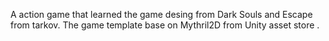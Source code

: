A action game that learned the game desing from Dark Souls and Escape from tarkov. The game template base on Mythril2D from Unity asset store .
